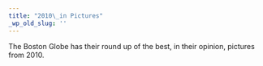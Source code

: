 ```yaml
---
title: "2010\_in Pictures"
_wp_old_slug: ''
---
```

<p>The Boston Globe has their round up of the best, in their opinion, pictures from 2010.</p>
